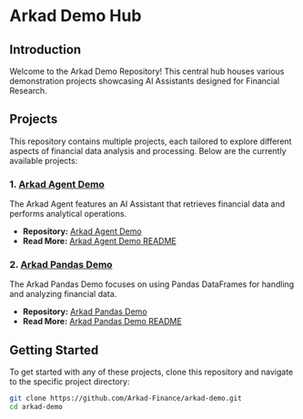 # Arkad Demo Hub

## Introduction

Welcome to the Arkad Demo Repository! This central hub houses various demonstration projects showcasing AI Assistants designed for Financial Research.

## Projects

This repository contains multiple projects, each tailored to explore different aspects of financial data analysis and processing. Below are the currently available projects:

### 1. [Arkad Agent Demo](./arkad-agent-demo)

The Arkad Agent features an AI Assistant that retrieves financial data and performs analytical operations.

- **Repository:** [Arkad Agent Demo](./arkad-agent)
- **Read More:** [Arkad Agent Demo README](./arkad-agent-demo/README.md)

### 2. [Arkad Pandas Demo](./arkad-pandas-demo)

The Arkad Pandas Demo focuses on using Pandas DataFrames for handling and analyzing financial data.

- **Repository:** [Arkad Pandas Demo](./arkad-pandas-demo)
- **Read More:** [Arkad Pandas Demo README](./arkad-pandas-demo/README.md)

## Getting Started

To get started with any of these projects, clone this repository and navigate to the specific project directory:

```bash
git clone https://github.com/Arkad-Finance/arkad-demo.git
cd arkad-demo
```

